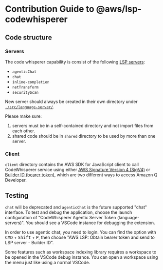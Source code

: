 # Contribution Guide to @aws/lsp-codewhisperer


## Code structure

### Servers

The code whisperer capability is consist of the following [LSP servers](https://github.com/aws/language-server-runtimes/blob/main/runtimes/server-interface/server.ts):

- `agenticChat`
- `chat`
- `inline-completion`
- `netTransform`
- `securityScan`

New server should always be created in their own directory under [`./src/language-server/`](./src/language-server/).

Please make sure:

1. servers must be in a self-contained directory and not import files from each other.
1. shared code should be in `shared` directory to be used by more than one server.


### Client

  `client` directory contains the AWS SDK for JavaScript client to call CodeWhisperer service using either [AWS Signature Version 4 (SigV4)](https://docs.aws.amazon.com/AmazonS3/latest/API/sig-v4-authenticating-requests.html) or [Builder ID (bearer token)](https://docs.aws.amazon.com/signin/latest/userguide/sign-in-aws_builder_id.html), which are two different ways to access Amazon Q Developer.


## Testing

`chat` will be deprecated and  `agenticChat` is the future supported "chat" interface. To test and debug the application, choose the launch configuration of "CodeWhisperer Agentic Server Token (language-servers)". You should see a VSCode instance for debugging the extension.

In order to use agentic chat, you need to login. You can find the option with <kbd>CMD</kbd> + <kbd>Shift</kbd> + <kbd>P</kbd>, then choose "AWS LSP: Obtain bearer token and send to LSP server - Builder ID".

Some features such as workspace indexing library requires a workspace to be opened in the VSCode debug instance. You can open a workspace using the menu just like using a normal VSCode.